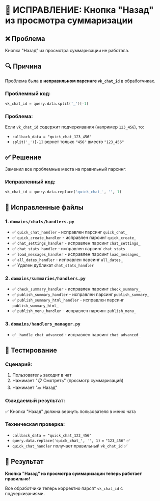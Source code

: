 # 🔧 ИСПРАВЛЕНИЕ: Кнопка "Назад" из просмотра суммаризации

## ❌ Проблема
Кнопка "Назад" из просмотра суммаризации не работала.

## 🔍 Причина
Проблема была в **неправильном парсинге `vk_chat_id`** в обработчиках.

### Проблемный код:
```python
vk_chat_id = query.data.split('_')[-1]
```

### Проблема:
Если `vk_chat_id` содержит подчеркивания (например `123_456`), то:
- `callback_data = "quick_chat_123_456"`
- `split('_')[-1]` вернет только `"456"` вместо `"123_456"`

## ✅ Решение
Заменил все проблемные места на правильный парсинг:

### Исправленный код:
```python
vk_chat_id = query.data.replace('quick_chat_', '', 1)
```

## 📝 Исправленные файлы

### 1. `domains/chats/handlers.py`
- ✅ `quick_chat_handler` - исправлен парсинг `quick_chat_`
- ✅ `quick_create_handler` - исправлен парсинг `quick_create_`
- ✅ `chat_settings_handler` - исправлен парсинг `chat_settings_`
- ✅ `chat_stats_handler` - исправлен парсинг `chat_stats_`
- ✅ `load_messages_handler` - исправлен парсинг `load_messages_`
- ✅ `all_dates_handler` - исправлен парсинг `all_dates_`
- ✅ Удален дубликат `chat_stats_handler`

### 2. `domains/summaries/handlers.py`
- ✅ `check_summary_handler` - исправлен парсинг `check_summary_`
- ✅ `publish_summary_handler` - исправлен парсинг `publish_summary_`
- ✅ `publish_summary_html_handler` - исправлен парсинг `publish_summary_html_`
- ✅ `publish_menu_handler` - исправлен парсинг `publish_menu_`

### 3. `domains/handlers_manager.py`
- ✅ `_handle_chat_advanced` - исправлен парсинг `chat_advanced_`

## 🧪 Тестирование

### Сценарий:
1. Пользователь заходит в чат
2. Нажимает "📋 Смотреть" (просмотр суммаризаций)
3. Нажимает "🔙 Назад"

### Ожидаемый результат:
✅ Кнопка "Назад" должна вернуть пользователя в меню чата

### Техническая проверка:
- `callback_data = "quick_chat_123_456"`
- `query.data.replace('quick_chat_', '', 1)` = `"123_456"` ✅
- `quick_chat_handler` получает правильный `vk_chat_id` ✅

## 🎯 Результат
**Кнопка "Назад" из просмотра суммаризации теперь работает правильно!**

Все обработчики теперь корректно парсят `vk_chat_id` с подчеркиваниями.
